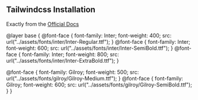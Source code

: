 ## Tailwindcss Installation

Exactly from the [Official Docs](https://tailwindcss.com/docs/installation)

@layer base {
@font-face {
font-family: Inter;
font-weight: 400;
src: url("../assets/fonts/inter/Inter-Regular.ttf");
}
@font-face {
font-family: Inter;
font-weight: 600;
src: url("../assets/fonts/inter/Inter-SemiBold.ttf");
}
@font-face {
font-family: Inter;
font-weight: 800;
src: url("../assets/fonts/inter/Inter-ExtraBold.ttf");
}

@font-face {
font-family: Gilroy;
font-weight: 500;
src: url("../assets/fonts/gilroy/Gilroy-Medium.ttf");
}
@font-face {
font-family: Gilroy;
font-weight: 600;
src: url("../assets/fonts/gilroy/Gilroy-SemiBold.ttf");
}
}
